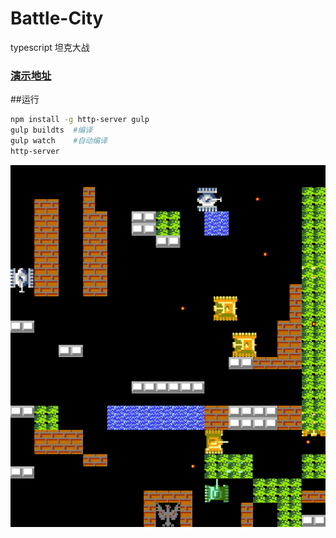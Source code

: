 # Battle-City
typescript 坦克大战

### [演示地址](http://www.lred.me/Battle-City/)
##运行
```bash
npm install -g http-server gulp
gulp buildts  #编译
gulp watch    #自动编译
http-server
```

![](demoimg/20151215164203.png)
